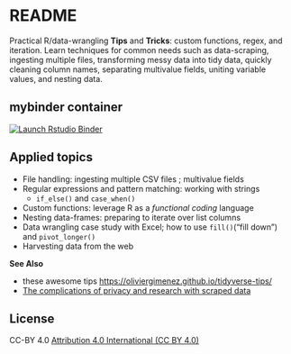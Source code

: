 
<!-- README.md is generated from README.Rmd. Please edit that file -->

# README

Practical R/data-wrangling **Tips** and **Tricks**: custom functions,
regex, and iteration. Learn techniques for common needs such as
data-scraping, ingesting multiple files, transforming messy data into
tidy data, quickly cleaning column names, separating multivalue fields,
uniting variable values, and nesting data.

## mybinder container

[![Launch Rstudio
Binder](http://mybinder.org/badge_logo.svg)](https://mybinder.org/v2/gh/libjohn/workshop_rfun_iterate/main?urlpath=rstudio)

## Applied topics

-   File handling: ingesting multiple CSV files ; multivalue fields  
-   Regular expressions and pattern matching: working with strings
    -   `if_else()` and `case_when()`  
-   Custom functions: leverage R as a *functional coding* language  
-   Nesting data-frames: preparing to iterate over list columns  
-   Data wrangling case study with Excel; how to use `fill()`(“fill
    down”) and `pivot_longer()`
-   Harvesting data from the web

**See Also**

-   these awesome tips
    <https://oliviergimenez.github.io/tidyverse-tips/>  
-   [The complications of privacy and research with scraped
    data](https://reallifemag.com/fair-game/)

## License

CC-BY 4.0 [Attribution 4.0 International (CC BY
4.0)](https://creativecommons.org/licenses/by/4.0/)
